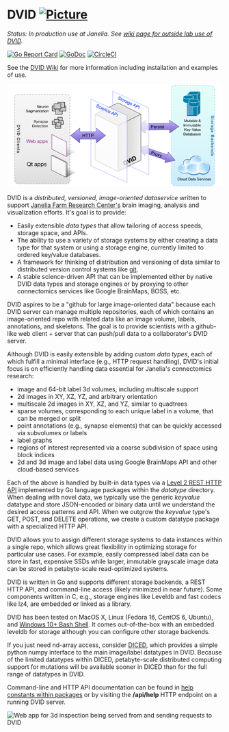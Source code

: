 DVID       [![Picture](https://raw.github.com/janelia-flyem/janelia-flyem.github.com/master/images/HHMI_Janelia_Color_Alternate_180x40.png)](http://www.janelia.org)
====

*Status: In production use at Janelia.  See [wiki page for outside lab use of DVID](https://github.com/janelia-flyem/dvid/wiki/State-of-DVID-for-External-Use).*

[![Go Report Card](https://goreportcard.com/badge/github.com/janelia-flyem/dvid)](https://goreportcard.com/report/github.com/janelia-flyem/dvid)
[![GoDoc](https://godoc.org/github.com/janelia-flyem/dvid?status.png)](https://godoc.org/github.com/janelia-flyem/dvid) 
[![CircleCI](https://circleci.com/gh/janelia-flyem/dvid/tree/master.svg?&style=shield)](https://circleci.com/gh/janelia-flyem/dvid/tree/master)

See the [DVID Wiki](https://github.com/janelia-flyem/dvid/wiki) for more information including installation and examples of use.

![High-level architecture of DVID](/images/dvid-highlevel.png)

DVID is a *distributed, versioned, image-oriented dataservice* written to support 
[Janelia Farm Research Center's](http://www.janelia.org) brain imaging, analysis and 
visualization efforts.  It's goal is to provide:

* Easily extensible *data types* that allow tailoring of access speeds, storage space, and APIs.
* The ability to use a variety of storage systems by either creating a data type for that system or using a storage engine, currently limited to ordered key/value databases.
* A framework for thinking of distribution and versioning of data similar to distributed version 
control systems like [git](http://git-scm.com).
* A stable science-driven API that can be implemented either by native DVID data types and storage engines or by proxying to other connectomics services like Google BrainMaps, BOSS, etc.

DVID aspires to be a "github for large image-oriented data" because each DVID
server can manage multiple repositories, each of which contains an image-oriented repo
with related data like an image volume, labels, annotations, and skeletons.  The goal is to provide scientists 
with a github-like web client + server that can push/pull data to a collaborator's DVID server.

Although DVID is easily extensible by adding custom *data types*, each of which fulfill a
minimal interface (e.g., HTTP request handling), DVID's initial focus is on efficiently handling data essential for Janelia's connectomics research:

* image and 64-bit label 3d volumes, including multiscale support
* 2d images in XY, XZ, YZ, and arbitrary orientation
* multiscale 2d images in XY, XZ, and YZ, similar to quadtrees
* sparse volumes, corresponding to each unique label in a volume, that can be merged or split
* point annotations (e.g., synapse elements) that can be quickly accessed via subvolumes or labels
* label graphs
* regions of interest represented via a coarse subdivision of space using block indices
* 2d and 3d image and label data using Google BrainMaps API and other cloud-based services

Each of the above is handled by built-in data types via a
[Level 2 REST HTTP API](http://martinfowler.com/articles/richardsonMaturityModel.html)
implemented by Go language packages within the *datatype* directory.  When dealing with novel data,
we typically use the generic *keyvalue* datatype and store JSON-encoded or binary data
until we understand the desired access patterns and API.  When we outgrow the *keyvalue* type's
GET, POST, and DELETE operations, we create a custom datatype package with a specialized HTTP API.

DVID allows you to assign different storage systems to data instances within a single repo, which allows great flexibility
in optimizing storage for particular use cases.  For example, easily compressed label data can be
store in fast, expensive SSDs while larger, immutable grayscale image data can be stored in petabyte-scale
read-optimized systems.

DVID is written in Go and supports different storage backends, a REST HTTP API,
and command-line access (likely minimized in near future).  Some components written in 
C, e.g., storage engines like Leveldb and fast codecs like lz4, are embedded or linked as a library.

DVID has been tested on MacOS X, Linux (Fedora 16, CentOS 6, Ubuntu), and 
[Windows 10+ Bash Shell](https://msdn.microsoft.com/en-us/commandline/wsl/about). It comes out-of-the-box with an embedded leveldb for storage although you can configure other storage backends.

If you just need nd-array access, consider [DICED](https://github.com/janelia-flyem/diced#diced-diced-is-cloud-enabled-dvid-), which provides a simple python numpy interface to the main image/label datatypes in DVID.
Because of the limited datatypes within DICED, petabyte-scale distributed computing support for mutations will be available sooner in DICED than for the full range of datatypes in DVID.

Command-line and HTTP API documentation can be 
found in [help constants within packages](https://github.com/janelia-flyem/dvid/blob/master/datatype/labelvol/labelvol.go#L34) or by visiting the **/api/help**
HTTP endpoint on a running DVID server.



![Web app for 3d inspection being served from and sending requests to DVID](https://raw.githubusercontent.com/janelia-flyem/dvid/master/images/webapp.png)

